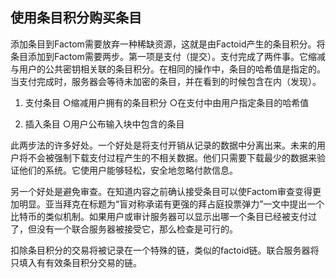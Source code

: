 ## 使用条目积分购买条目

添加条目到Factom需要放弃一种稀缺资源，这就是由Factoid产生的条目积分。将条目添加到Factom需要两步。第一项是支付（提交）。支付完成了两件事。它缩减与用户的公共密钥相关联的条目积分。在相同的操作中，条目的哈希值是指定的。当支付完成时，服务器会等待未加密的条目，并在看到的时候包含在内（发现）。

1. 支付条目 ○缩减用户拥有的条目积分 ○在支付中由用户指定条目的哈希值

2. 插入条目 ○用户公布输入块中包含的条目

此两步法的许多好处。一个好处是将支付开销从记录的数据中分离出来。未来的用户将不会被强制下载支付过程产生的不相关数据。他们只需要下载最少的数据来验证他们的系统。它使用户能够轻松，安全地忽略付款信息。

另一个好处是避免审查。在知道内容之前确认接受条目可以使Factom审查变得更加明显。亚当拜克在标题为“盲对称承诺有更强的拜占庭投票弹力”一文中提出一个比特币的类似机制。如果用户或审计服务器可以显示出哪一个条目已经被支付过了，但没有一个联合服务器被接受它，那么检查是可行的。

扣除条目积分的交易将被记录在一个特殊的链，类似的factoid链。联合服务器将只填入有有效条目积分交易的链。
